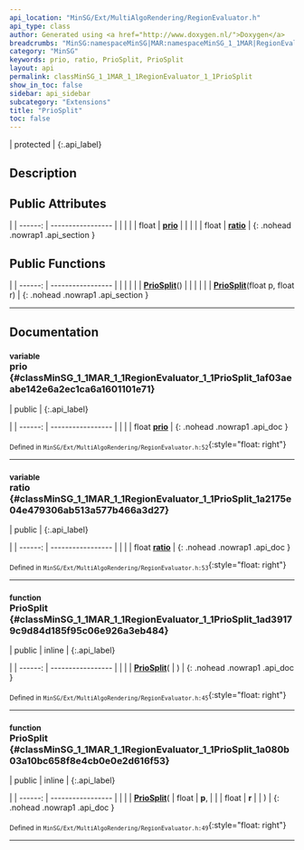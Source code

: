 ```yaml
---
api_location: "MinSG/Ext/MultiAlgoRendering/RegionEvaluator.h"
api_type: class
author: Generated using <a href="http://www.doxygen.nl/">Doxygen</a>
breadcrumbs: "MinSG:namespaceMinSG|MAR:namespaceMinSG_1_1MAR|RegionEvaluator:classMinSG_1_1MAR_1_1RegionEvaluator"
category: "MinSG"
keywords: prio, ratio, PrioSplit, PrioSplit
layout: api
permalink: classMinSG_1_1MAR_1_1RegionEvaluator_1_1PrioSplit
show_in_toc: false
sidebar: api_sidebar
subcategory: "Extensions"
title: "PrioSplit"
toc: false
---
```


| protected |
{:.api_label}

## Description





## Public Attributes

|
| ------: | ----------------- |
|  | |
| float | **[prio](#classMinSG_1_1MAR_1_1RegionEvaluator_1_1PrioSplit_1af03aeabe142e6a2ec1ca6a1601101e71)**  |
|  | |
| float | **[ratio](#classMinSG_1_1MAR_1_1RegionEvaluator_1_1PrioSplit_1a2175e04e479306ab513a577b466a3d27)**  |
{: .nohead .nowrap1 .api_section }


## Public Functions

|
| ------: | ----------------- |
|  | |
|  | **[PrioSplit](#classMinSG_1_1MAR_1_1RegionEvaluator_1_1PrioSplit_1ad39179c9d84d185f95c06e926a3eb484)**() |
|  | |
|  | **[PrioSplit](#classMinSG_1_1MAR_1_1RegionEvaluator_1_1PrioSplit_1a080b03a10bc658f8e4cb0e0e2d616f53)**(float p, float r) |
{: .nohead .nowrap1 .api_section }


-------------------------------------------------------------------

## Documentation

### <small>variable</small><br/> prio {#classMinSG_1_1MAR_1_1RegionEvaluator_1_1PrioSplit_1af03aeabe142e6a2ec1ca6a1601101e71}

| public |
{:.api_label}

|
| ------: | ----------------- |
|  |
| float **[prio](#classMinSG_1_1MAR_1_1RegionEvaluator_1_1PrioSplit_1af03aeabe142e6a2ec1ca6a1601101e71)**  |
{: .nohead .nowrap1 .api_doc }





<sub>Defined in `MinSG/Ext/MultiAlgoRendering/RegionEvaluator.h:52`</sub>{:style="float: right"}

-------------------------------------------------------------------

### <small>variable</small><br/> ratio {#classMinSG_1_1MAR_1_1RegionEvaluator_1_1PrioSplit_1a2175e04e479306ab513a577b466a3d27}

| public |
{:.api_label}

|
| ------: | ----------------- |
|  |
| float **[ratio](#classMinSG_1_1MAR_1_1RegionEvaluator_1_1PrioSplit_1a2175e04e479306ab513a577b466a3d27)**  |
{: .nohead .nowrap1 .api_doc }





<sub>Defined in `MinSG/Ext/MultiAlgoRendering/RegionEvaluator.h:53`</sub>{:style="float: right"}

-------------------------------------------------------------------

### <small>function</small><br/> PrioSplit {#classMinSG_1_1MAR_1_1RegionEvaluator_1_1PrioSplit_1ad39179c9d84d185f95c06e926a3eb484}

| public | inline |
{:.api_label}

|
| ------: | ----------------- |
|  |
|  **[PrioSplit](#classMinSG_1_1MAR_1_1RegionEvaluator_1_1PrioSplit_1ad39179c9d84d185f95c06e926a3eb484)**( |  ) |
{: .nohead .nowrap1 .api_doc }





<sub>Defined in `MinSG/Ext/MultiAlgoRendering/RegionEvaluator.h:45`</sub>{:style="float: right"}

-------------------------------------------------------------------

### <small>function</small><br/> PrioSplit {#classMinSG_1_1MAR_1_1RegionEvaluator_1_1PrioSplit_1a080b03a10bc658f8e4cb0e0e2d616f53}

| public | inline |
{:.api_label}

|
| ------: | ----------------- |
|  |
|  **[PrioSplit](#classMinSG_1_1MAR_1_1RegionEvaluator_1_1PrioSplit_1a080b03a10bc658f8e4cb0e0e2d616f53)**( | float | **p**, |
| | float | **r** |
|   ) |
{: .nohead .nowrap1 .api_doc }





<sub>Defined in `MinSG/Ext/MultiAlgoRendering/RegionEvaluator.h:49`</sub>{:style="float: right"}

-------------------------------------------------------------------

